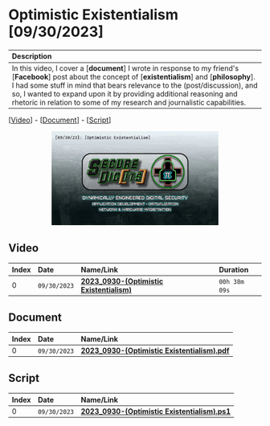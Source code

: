 # Optimistic Existentialism [09/30/2023]

| Description |
|:------------|
| In this video, I cover a [**document**] I wrote in response to my friend's [**Facebook**] post about the concept of [**existentialism**] and [**philosophy**]. I had some stuff in mind that bears relevance to the (post/discussion), and so, I wanted to expand upon it by providing additional reasoning and rhetoric in relation to some of my research and journalistic capabilities. |

[[Video](#video)] - [[Document](#document)] - [[Script](#script)]

<p align="center" width="100%">
    <img width="66%" src="https://github.com/mcc85s/FightingEntropy/blob/main/Video/20230930/thumbnail.jpg">
</p>

## Video

| Index | Date         | Name/Link                                                                 | Duration      |
|:------|:-------------|:--------------------------------------------------------------------------|:--------------|
| 0     | `09/30/2023` | **[2023_0930-(Optimistic Existentialism)](https://youtu.be/XqmwL6zeOeU)** | `00h 38m 09s` |

## Document

| Index | Date         | Name/Link                                                                                                                                                       |
|:------|:-------------|:----------------------------------------------------------------------------------------------------------------------------------------------------------------|
| 0     | `09/30/2023` | **[2023_0930-(Optimistic Existentialism).pdf](https://github.com/mcc85s/FightingEntropy/blob/main/Video/20230930/2023_0930-(Optimistic%20Existentialism).pdf)** |

## Script

| Index | Date         | Name/Link                                                                                                                                                       |
|:------|:-------------|:----------------------------------------------------------------------------------------------------------------------------------------------------------------|
| 0     | `09/30/2023` | **[2023_0930-(Optimistic Existentialism).ps1](https://github.com/mcc85s/FightingEntropy/blob/main/Video/20230930/2023_0930-(Optimistic%20Existentialism).ps1)** |
